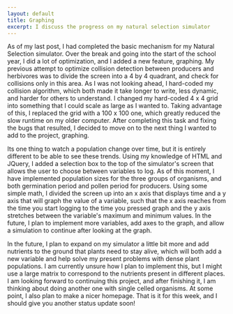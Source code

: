 ```yaml
---
layout: default
title: Graphing
excerpt: I discuss the progress on my natural selection simulator
---
```

As of my last post, I had completed the basic mechanism for my Natural Selection simulator. Over the break and going into the start of the school year, I did a lot of optimization, and I added a new feature, graphing. My previous attempt to optimize collision detection between producers and herbivores was to divide the screen into a 4 by 4 quadrant, and check for collisions only in this area. As I was not looking ahead, I hard-coded my collision algorithm, which both made it take longer to write, less dynamic, and harder for others to understand. I changed my hard-coded 4 x 4 grid into something that I could scale as large as I wanted to. Taking advantage of this, I replaced the grid with a 100 x 100 one, which greatly reduced the slow runtime on my older computer. After completing this task and fixing the bugs that resulted, I decided to move on to the next thing I wanted to add to the project, graphing.

Its one thing to watch a population change over time, but it is entirely different to be able to see these trends. Using my knowledge of HTML and JQuery, I added a selection box to the top of the simulator's screen that allows the user to choose between variables to log. As of this moment, I have implemented population sizes for the three groups of organisms, and both germination period and pollen period for producers. Using some simple math, I divided the screen up into an x axis that displays time and a y axis that will graph the value of a variable, such that the x axis reaches from the time you start logging to the time you pressed graph and the y axis stretches between the variable's maximum and minimum values. In the future, I plan to implement more variables, add axes to the graph, and allow a simulation to continue after looking at the graph.

In the future, I plan to expand on my simulator a little bit more and add nutrients to the ground that plants need to stay alive, which will both add a new variable and help solve my present problems with dense plant populations. I am currently unsure how I plan to implement this, but I might use a large matrix to correspond to the nutrients present in different places. I am looking forward to continuing this project, and after finishing it, I am thinking about doing another one with single celled organisms. At some point, I also plan to make a nicer homepage. That is it for this week, and I should give you another status update soon!
